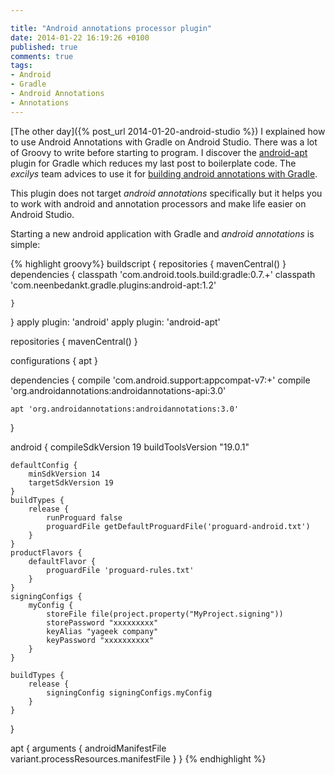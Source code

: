 ```yaml
---

title: "Android annotations processor plugin"
date: 2014-01-22 16:19:26 +0100
published: true
comments: true
tags: 
- Android
- Gradle
- Android Annotations
- Annotations
---
```


[The other day]({% post_url 2014-01-20-android-studio %}) I explained how to use Android Annotations with Gradle on Android Studio. There was a lot of Groovy to write before starting to program. I discover the [android-apt](https://bitbucket.org/hvisser/android-apt) plugin for Gradle which reduces my last post to boilerplate code. The *excilys* team advices to use it for [building android annotations with Gradle](https://github.com/excilys/androidannotations/wiki/Building-Project-Gradle).

This plugin does not target *android annotations* specifically but it helps you to work with android and annotation processors and make life easier on Android Studio. 

Starting a new android application with Gradle and *android annotations* is simple:

{% highlight groovy%}
buildscript {
    repositories {
        mavenCentral()
    }
    dependencies {
        classpath 'com.android.tools.build:gradle:0.7.+'
        classpath 'com.neenbedankt.gradle.plugins:android-apt:1.2'

    }
}
apply plugin: 'android'
apply plugin: 'android-apt'

repositories {
    mavenCentral()
}

configurations {
    apt
}


dependencies {
    compile 'com.android.support:appcompat-v7:+'
    compile 'org.androidannotations:androidannotations-api:3.0'
	
    apt 'org.androidannotations:androidannotations:3.0'
}

android {
    compileSdkVersion 19
    buildToolsVersion "19.0.1"

    defaultConfig {
        minSdkVersion 14
        targetSdkVersion 19
    }
    buildTypes {
        release {
            runProguard false
            proguardFile getDefaultProguardFile('proguard-android.txt')
        }
    }
    productFlavors {
        defaultFlavor {
            proguardFile 'proguard-rules.txt'
        }
    }
    signingConfigs {
        myConfig {
            storeFile file(project.property("MyProject.signing"))
            storePassword "xxxxxxxxx"
            keyAlias "yageek company"
            keyPassword "xxxxxxxxxx"
        }
    }

    buildTypes {
        release {
            signingConfig signingConfigs.myConfig
        }
    }
}

apt {
    arguments {
        androidManifestFile variant.processResources.manifestFile
    }
}
{% endhighlight %}